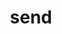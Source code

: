 ---
category: 4-letters
denotation: null
name: send
reference_link: https://www.etymonline.com/word/send
root_language: null
root_name: null
title: send
type: free
word_sums:
- respelling: send
  sum: 'Send + '
---